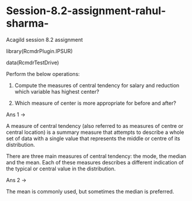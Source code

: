 # Session-8.2-assignment-rahul-sharma-
Acagild session 8.2 assignment

library(RcmdrPlugin.IPSUR)

data(RcmdrTestDrive)

Perform the below operations:

1. Compute the measures of central tendency for salary and reduction which variable has highest center?

2. Which measure of center is more appropriate for before and after?

Ans 1 ->

A measure of central tendency (also referred to as measures of centre or central location) is a summary measure that attempts to 
describe a whole set of data with a single value that represents the middle or centre of its distribution.

There are three main measures of central tendency: the mode, the median and the mean. Each of these measures describes a 
different indication of the typical or central value in the distribution. 

Ans 2 ->

The mean is commonly used, but sometimes the median is preferred.

